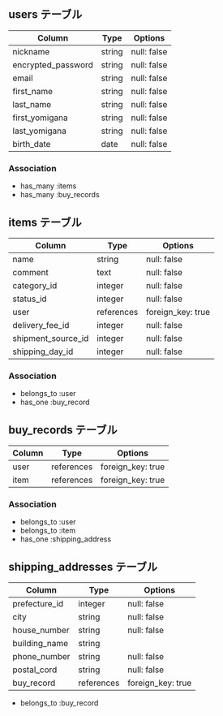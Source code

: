 ## users テーブル

|       Column       |  Type   |   Options    |
|--------------------|---------|--------------|
| nickname           | string  | null: false  |
| encrypted_password | string  | null: false  |
| email              | string  | null: false  |
| first_name         | string  | null: false  |
| last_name          | string  | null: false  |
| first_yomigana     | string  | null: false  |
| last_yomigana      | string  | null: false  |
| birth_date         | date    | null: false  |

### Association
- has_many :items
- has_many :buy_records

## items テーブル

|      Column       |   Type     |       Options     |
|-------------------|------------|-------------------|
| name              | string     | null: false       |
| comment           | text       | null: false       |
| category_id       | integer    | null: false       |
| status_id         | integer    | null: false       |
| user              | references | foreign_key: true |
| delivery_fee_id   | integer    | null: false       |
| shipment_source_id| integer    | null: false       |
| shipping_day_id   | integer    | null: false       |

### Association
- belongs_to :user
- has_one :buy_record

## buy_records テーブル

|     Column      |   Type     |       Options     |
|-----------------|------------|-------------------|
| user            | references | foreign_key: true |
| item            | references | foreign_key: true |

### Association
- belongs_to :user
- belongs_to :item
- has_one :shipping_address

## shipping_addresses テーブル
|     Column      |   Type     |       Options     |
|-----------------|------------|-------------------|
| prefecture_id   | integer    | null: false       |
| city            | string     | null: false       |
| house_number    | string     | null: false       |
| building_name   | string     |                   |
| phone_number    | string     | null: false       |
| postal_cord     | string     | null: false       |
| buy_record      | references | foreign_key: true |

- belongs_to :buy_record